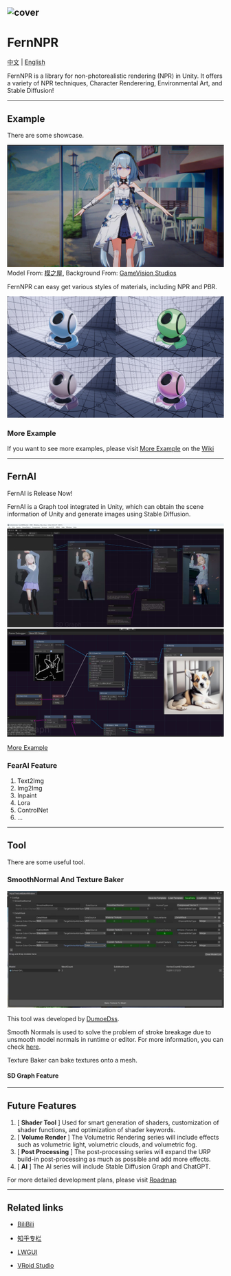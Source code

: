 ![cover](https://github.com/DeJhon-Huang/FernNPR/blob/master/DocAssets/cover.jpg)
------------------------------------

# FernNPR

[中文](https://github.com/DeJhon-Huang/FernNPR/blob/master/README_CN.md) | [English](https://github.com/DeJhon-Huang/FernNPR/blob/master/README.md)


FernNPR is a library for non-photorealistic rendering (NPR) in Unity. It offers a variety of NPR techniques, Character Renderering, Environmental Art, and Stable Diffusion!
___

## Example
There are some showcase.

![](DocAssets/11-22.jpg)
Model From: [模之屋](https://www.aplaybox.com/details/model/S5d7KiigvyIb), Background From: [GameVision Studios](https://gamevision.artstation.com/projects/ZGZxYG)

FernNPR can easy get various styles of materials, including NPR and PBR.

![](DocAssets/MaterialBall.jpg)

### More Example

If you want to see more examples, please visit [More Example](https://github.com/DeJhon-Huang/FernNPR/wiki/More-Example) on the [Wiki](https://github.com/DeJhon-Huang/FernNPR/wiki)
___

## FernAI

FernAI is Release Now!

FernAI is a Graph tool integrated in Unity, which can obtain the scene information of Unity and generate images using Stable Diffusion.

![](DocAssets/SD/SDInpaint.jpg)
![](DocAssets/SD/StableControlNet.jpg)

[More Example](https://github.com/DeJhon-Huang/FernNPR/wiki/Stable-Graph-Example)

### FearAI Feature
1. Text2Img
2. Img2Img
3. Inpaint
4. Lora
5. ControlNet
6. ...

___


## Tool
There are some useful tool.

### SmoothNormal And Texture Baker

![](DocAssets/texturebaketool.jpg)

This tool was developed by [DumoeDss](https://github.com/DumoeDss).

Smooth Normals is used to solve the problem of stroke breakage due to unsmooth model normals in runtime or editor. For more information, you can check [here](https://github.com/DumoeDss/AquaSmoothNormals).

Texture Baker can bake textures onto a mesh.

#### SD Graph Feature
___

## Future Features

1. [ **Shader Tool** ] Used for smart generation of shaders, customization of shader functions, and optimization of shader keywords.
2. [ **Volume Render** ] The Volumetric Rendering series will include effects such as volumetric light, volumetric clouds, and volumetric fog.
3. [ **Post Processing** ] The post-processing series will expand the URP build-in post-processing as much as possible and add more effects.
4. [ **AI** ] The AI series will include Stable Diffusion Graph and ChatGPT.

For more detailed development plans, please visit [ Roadmap ](https://github.com/orgs/FernRender/projects/1)
___

## Related links

- [BiliBili](https://space.bilibili.com/477693184)

- [知乎专栏](https://www.zhihu.com/column/c_1587028302690304000)

- [LWGUI](https://github.com/JasonMa0012/LWGUI)

- [VRoid Studio](https://vroid.com/en)
